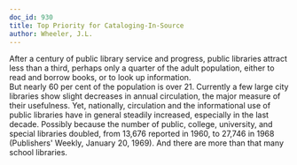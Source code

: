 ```yaml
---
doc_id: 930
title: Top Priority for Cataloging-In-Source
author: Wheeler, J.L.
---
```


After a century of public library service and progress, public
libraries attract less than a third, perhaps only a quarter of the adult
population, either to read and borrow books, or to look up information.  
But nearly 60 per cent of the population is over 21. Currently a few large city
libraries show slight decreases in  annual circulation, the major measure
of their usefulness.  Yet, nationally, circulation and the informational use 
of public libraries have in general steadily increased, especially in the last 
decade.  Possibly  because the number of public, college, university, and 
special libraries doubled, from 13,676 reported in 1960, to 27,746 in 1968 
(Publishers' Weekly, January 20, 1969).  And there are more than that many 
school libraries.